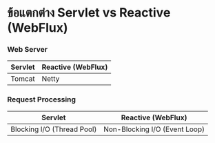 # ข้อแตกต่าง Servlet vs Reactive (WebFlux) 

### Web Server
| Servlet | Reactive (WebFlux) |
--------- | ---------
| Tomcat  | Netty    | 

### Request Processing 
| Servlet | Reactive (WebFlux) |
--------- | ---------
| Blocking I/O (Thread Pool)  | Non-Blocking I/O (Event Loop)    | 
